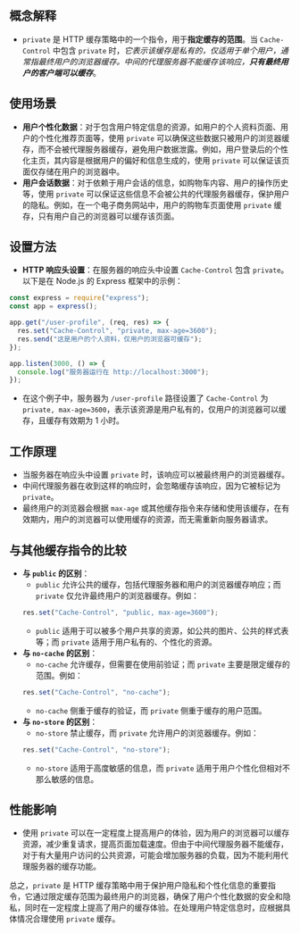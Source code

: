## 概念解释

   - `private` 是 HTTP 缓存策略中的一个指令，用于**指定缓存的范围**。当 `Cache-Control` 中包含 `private` 时，*它表示该缓存是私有的，仅适用于单个用户，通常指最终用户的浏览器缓存。中间的代理服务器不能缓存该响应，**只有最终用户的客户端可以缓存***。

## 使用场景

   - **用户个性化数据**：对于包含用户特定信息的资源，如用户的个人资料页面、用户的个性化推荐页面等，使用 `private` 可以确保这些数据只被用户的浏览器缓存，而不会被代理服务器缓存，避免用户数据泄露。例如，用户登录后的个性化主页，其内容是根据用户的偏好和信息生成的，使用 `private` 可以保证该页面仅存储在用户的浏览器中。
   - **用户会话数据**：对于依赖于用户会话的信息，如购物车内容、用户的操作历史等，使用 `private` 可以保证这些信息不会被公共的代理服务器缓存，保护用户的隐私。例如，在一个电子商务网站中，用户的购物车页面使用 `private` 缓存，只有用户自己的浏览器可以缓存该页面。

## 设置方法

   - **HTTP 响应头设置**：在服务器的响应头中设置 `Cache-Control` 包含 `private`。以下是在 Node.js 的 Express 框架中的示例：

   ```javascript
   const express = require("express");
   const app = express();

   app.get("/user-profile", (req, res) => {
     res.set("Cache-Control", "private, max-age=3600");
     res.send("这是用户的个人资料，仅用户的浏览器可缓存");
   });

   app.listen(3000, () => {
     console.log("服务器运行在 http://localhost:3000");
   });
   ```

   - 在这个例子中，服务器为 `/user-profile` 路径设置了 `Cache-Control` 为 `private, max-age=3600`，表示该资源是用户私有的，仅用户的浏览器可以缓存，且缓存有效期为 1 小时。

## 工作原理

   - 当服务器在响应头中设置 `private` 时，该响应可以被最终用户的浏览器缓存。
   - 中间代理服务器在收到这样的响应时，会忽略缓存该响应，因为它被标记为 `private`。
   - 最终用户的浏览器会根据 `max-age` 或其他缓存指令来存储和使用该缓存，在有效期内，用户的浏览器可以使用缓存的资源，而无需重新向服务器请求。

## 与其他缓存指令的比较

   - **与 `public` 的区别**：
     - `public` 允许公共的缓存，包括代理服务器和用户的浏览器缓存响应；而 `private` 仅允许最终用户的浏览器缓存。例如：
     ```javascript
     res.set("Cache-Control", "public, max-age=3600");
     ```
     - `public` 适用于可以被多个用户共享的资源，如公共的图片、公共的样式表等；而 `private` 适用于用户私有的、个性化的资源。
   - **与 `no-cache` 的区别**：
     - `no-cache` 允许缓存，但需要在使用前验证；而 `private` 主要是限定缓存的范围。例如：
     ```javascript
     res.set("Cache-Control", "no-cache");
     ```
     - `no-cache` 侧重于缓存的验证，而 `private` 侧重于缓存的用户范围。
   - **与 `no-store` 的区别**：
     - `no-store` 禁止缓存，而 `private` 允许用户的浏览器缓存。例如：
     ```javascript
     res.set("Cache-Control", "no-store");
     ```
     - `no-store` 适用于高度敏感的信息，而 `private` 适用于用户个性化但相对不那么敏感的信息。

## 性能影响

   - 使用 `private` 可以在一定程度上提高用户的体验，因为用户的浏览器可以缓存资源，减少重复请求，提高页面加载速度。但由于中间代理服务器不能缓存，对于有大量用户访问的公共资源，可能会增加服务器的负载，因为不能利用代理服务器的缓存功能。

总之，`private` 是 HTTP 缓存策略中用于保护用户隐私和个性化信息的重要指令，它通过限定缓存范围为最终用户的浏览器，确保了用户个性化数据的安全和隐私，同时在一定程度上提高了用户的缓存体验。在处理用户特定信息时，应根据具体情况合理使用 `private` 缓存。
